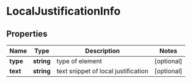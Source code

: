 # LocalJustificationInfo

## Properties

| Name | Type | Description | Notes |
|------------ | ------------- | ------------- | -------------|
**type** | **string** | type of element |[optional]|
**text** | **string** | text snippet of local justification |[optional]|